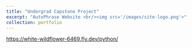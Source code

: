 ```yaml
---
title: "Undergrad Capstone Project"
excerpt: "AutoPhrase Website <br/><img src='/images/site-logo.png'>"
collection: portfolio
---
```

https://white-wildflower-6469.fly.dev/python/
